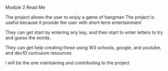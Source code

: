 Module 2 Read Me

The project allows the user to enjoy a game of hangman
The project is useful because it provide the
user with short term entertainment

They can get start by entering any key,
and then start to enter letters to try and guess the words.

They can get help creating these using
W3 schools, google, and youtube, and dev10 curiculum resources

I will be the one maintaining and contributing to the project
